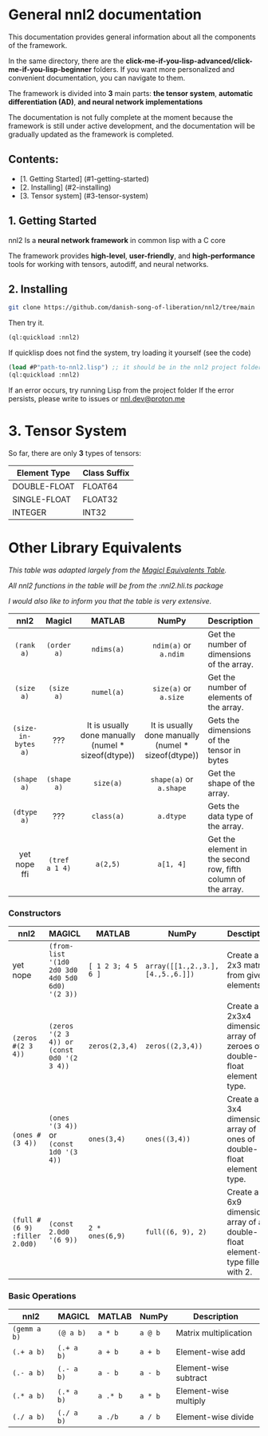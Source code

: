 # General nnl2 documentation


This documentation provides general information about all the components of the framework.

In the same directory, there are the **click-me-if-you-lisp-advanced/click-me-if-you-lisp-beginner** folders. If you want more personalized and convenient documentation, you can navigate to them.

The framework is divided into **3** main parts: **the tensor system**, **automatic differentiation (AD)**, **and neural network implementations**

The documentation is not fully complete at the moment because the framework is still under active development, and the documentation will be gradually updated as the framework is completed.

## Contents:
- [1. Getting Started] (#1-getting-started) 
- [2. Installing] (#2-installing)
- [3. Tensor system] (#3-tensor-system)

## 1. Getting Started

nnl2 Is a **neural network framework** in common lisp with a C core

The framework provides **high-level**, **user-friendly**, and **high-performance** tools for working with tensors, autodiff, and neural networks.

## 2. Installing

```bash
git clone https://github.com/danish-song-of-liberation/nnl2/tree/main
```

Then try it.

```lisp
(ql:quickload :nnl2)
```

If quicklisp does not find the system, try loading it yourself (see the code)

```lisp
(load #P"path-to-nnl2.lisp") ;; it should be in the nnl2 project folder
(ql:quickload :nnl2)
```

If an error occurs, try running Lisp from the project folder
If the error persists, please write to issues or nnl.dev@proton.me

# 3. Tensor System 

So far, there are only **3** types of tensors:

|  Element Type | Class Suffix | 
|---------------|--------------|
| DOUBLE-FLOAT  | FLOAT64      |
| SINGLE-FLOAT  | FLOAT32			 |
| INTEGER       | INT32        |

# Other Library Equivalents

*This table was adapted largely from the [Magicl Equivalents Table].*

[Magicl Equivalents Table]: https://github.com/quil-lang/magicl/blob/master/doc/high-level.md

*All nnl2 functions in the table will be from the :nnl2.hli.ts package*

*I would also like to inform you that the table is very extensive.*


|  nnl2               | Magicl            | MATLAB          | NumPy                         | Description |
|:-------------------:|:-----------------:|:---------------:|:-----------------------------:|:------------|
| ```(rank a)```  | ```(order a)```   | ```ndims(a)```  | ```ndim(a)``` or ```a.ndim``` | Get the number of dimensions of the array. |
| ```(size a)```      | ```(size a)```    | ```numel(a)```  | ```size(a)``` or ```a.size```  | Get the number of elements of the array. |
| ```(size-in-bytes a)``` | ??? | It is usually done manually (numel * sizeof(dtype)) | It is usually done manually (numel * sizeof(dtype)) | Gets the dimensions of the tensor in bytes |
| ```(shape a)``` | ```(shape a)```   | ```size(a)```   | ```shape(a)``` or ```a.shape``` | Get the shape of the array. |
| ```(dtype a)``` | ??? | ```class(a)``` | ```a.dtype``` | Gets the data type of the array. |
| yet nope ffi        | ```(tref a 1 4)``` | ```a(2,5)```   | ```a[1, 4]```                 | Get the element in the second row, fifth column of the array. |


### Constructors 

| nnl2 | MAGICL | MATLAB | NumPy | Desctiption |
|------|--------|--------|-------|-------------|
| yet nope | ```(from-list '(1d0 2d0 3d0 4d0 5d0 6d0) '(2 3))``` | ```[ 1 2 3; 4 5 6 ]``` | ```array([[1.,2.,3.], [4.,5.,6.]])``` | Create a 2x3 matrix from given elements. |
| ```(zeros #(2 3 4))```| ```(zeros '(2 3 4)) or (const 0d0 '(2 3 4))``` | ```zeros(2,3,4)``` | ```zeros((2,3,4))``` |  Create a 2x3x4 dimensional array of zeroes of double-float element type. |
| ```(ones #(3 4))``` | ```(ones '(3 4))``` or ```(const 1d0 '(3 4))``` |  ```ones(3,4)``` | ```ones((3,4))``` | Create a 3x4 dimensional array of ones of double-float element type. |
| ```(full #(6 9) :filler 2.0d0)``` | ```(const 2.0d0 '(6 9))``` | ```2 * ones(6,9)``` | ```full((6, 9), 2)``` | Create a 6x9 dimensional array of a double-float element-type filled with 2. |

###  Basic Operations 

| nnl2 | MAGICL | MATLAB | NumPy | Description |
|------|--------|--------|-------|-------------|
| ```(gemm a b)``` | ```(@ a b)``` | ```a * b``` | ```a @ b``` | Matrix multiplication |
| ```(.+ a b)``` | ```(.+ a b)``` | ```a + b``` | ```a + b``` | 	Element-wise add |
| ```(.- a b)``` | ```(.- a b)``` | ```a - b``` | ```a - b``` | Element-wise subtract |
| ```(.* a b)``` | ```(.* a b)``` | ```a .* b``` | ```a * b``` | Element-wise multiply |
| ```(./ a b)``` | ```(./ a b)``` | ```a ./b ``` | ```a / b``` | Element-wise divide |
